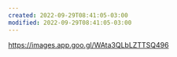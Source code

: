 ```yaml
---
created: 2022-09-29T08:41:05-03:00
modified: 2022-09-29T08:41:05-03:00
---
```


https://images.app.goo.gl/WAta3QLbLZTTSQ496
